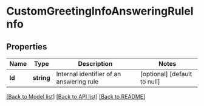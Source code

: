# CustomGreetingInfoAnsweringRuleInfo

## Properties
Name | Type | Description | Notes
------------ | ------------- | ------------- | -------------
**Id** | **string** | Internal identifier of an answering rule | [optional] [default to null]

[[Back to Model list]](../README.md#documentation-for-models) [[Back to API list]](../README.md#documentation-for-api-endpoints) [[Back to README]](../README.md)


